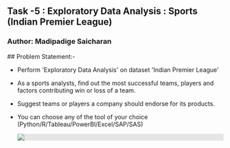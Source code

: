 <h2> Task -5 : Exploratory Data Analysis : Sports (Indian Premier League) </h2>
<h3>Author: Madipadige Saicharan</h3>
## Problem Statement:- 

* Perform 'Exploratory Data Analysis' on dataset 'Indian Premier League'

* As a sports analysts, find out the most successful teams, players and factors contributing win or loss of a team.

* Suggest teams or players a company should endorse for its products. 
* You can choose any of the tool of your choice
  (Python/R/Tableau/PowerBl/Excel/SAP/SAS)
  
  
  <center><img style="display: block;-webkit-user-select: none;margin: auto;background-color: hsl(0, 0%, 90%);transition: background-color 300ms;" src="https://www.insidesport.in/wp-content/uploads/2022/10/WhatsApp-Image-2022-10-27-at-21.46.18.jpg?w=690"></center>
